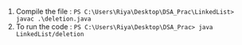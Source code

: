 1. Compile the file : `PS C:\Users\Riya\Desktop\DSA_Prac\LinkedList> javac .\deletion.java `
2. To run the code : `PS C:\Users\Riya\Desktop\DSA_Prac> java LinkedList/deletion`

